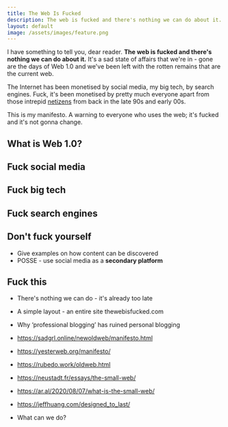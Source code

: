 ```yaml
---
title: The Web Is Fucked
description: The web is fucked and there's nothing we can do about it. This is a manifesto by Kev Quirk looking back at the good old days of Web 1.0.
layout: default
image: /assets/images/feature.png
---
```


I have something to tell you, dear reader. **The web is fucked and there's nothing we can do about it.** It's a sad state of affairs that we're in - gone are the days of Web 1.0 and we've been left with the rotten remains that are the current web.

The Internet has been monetised by social media, my big tech, by search engines. Fuck, it's been monetised by pretty much everyone apart from those intrepid [netizens](https://www.merriam-webster.com/dictionary/netizen) from back in the late 90s and early 00s.

This is my manifesto. A warning to everyone who uses the web; it's fucked and it's not gonna change.

## What is Web 1.0?

## Fuck social media

## Fuck big tech

## Fuck search engines

## Don't fuck yourself
* Give examples on how content can be discovered
* POSSE - use social media as a **secondary platform**

## Fuck this
* There's nothing we can do - it's already too late

* A simple layout - an entire site thewebisfucked.com
* Why ‘professional blogging’ has ruined personal blogging
* https://sadgrl.online/newoldweb/manifesto.html
* https://yesterweb.org/manifesto/
* https://rubedo.work/oldweb.html
* https://neustadt.fr/essays/the-small-web/
* https://ar.al/2020/08/07/what-is-the-small-web/
* https://jeffhuang.com/designed_to_last/
* What can we do?